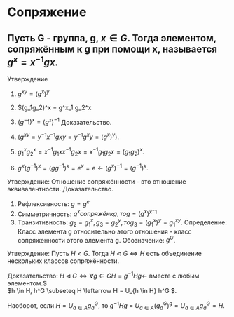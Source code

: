 # Сопряжение

## Пусть G - группа, g, $x \in G$. Тогда элементом, сопряжённым к g при помощи x, называется $g^x = x^{-1}gx$.

Утверждение 
1. $g^{xy} = (g^x)^y$
2. $(g_1g_2)^x = g^x_1 g_2^x
3. $(g^-1)^x = (g^x)^{-1}$
Доказательство.

1. $(g^{xy} = y^{-1}x^{-1}gxy = y^{-1}g^xy = (g^x)^y)$.
2. $g^x_1 g^x_2 = x^{-1}g_1xx^{-1}g_2x = x^{-1}g_1g_2x = (g_1g_2)^x$.
3. $g^x(g^{-1})^x = (gg^{-1})^x = e^x = e \leftarrow (g^x)^{-1} = (g^{-1})^x$.

Утверждение: Отношение сопряжённости - это отношение эквивалентности.
Доказательство.
1. Рефлексивность: $g = g^e$
2. Симметричность: $g^x сопряжён к g, то g = (g^x)^{x^-1}$
3. Транзитивность: $g_2 = g_1^x,g_3 = g_2^y, то g_3 = (g_1^x)^y = g_1^{xy}$.
Определение: Класс элемента g относительно этого отношения - класс сопряженности этого элемента g. Обозначение: $g^G$.

Утверждение: Пусть $H < G$. Тогда $H \triangleleft G \iff H$ есть объединение нескольких классов сопряжённости.

Доказательство: $H \triangleleft G \iff \forall g \in G H = g^{-1}Hg \leftarrow$ вместе с любым элементом.$  
$h \in H, h^G \subseteq H \leftarrow H = U_{h \in H} h^G $.

Наоборот, если $H = U_{a \in A} g^{G}_a$, то $g^{-1} Hg$ = $U_{a \in A}(g^G_a)^g = U_{a \in A} g^{G}_a = H.$
